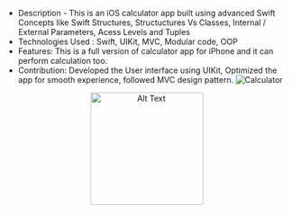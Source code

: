 * Description - This is an iOS calculator app built using advanced Swift Concepts like Swift Structures, Structuctures Vs Classes, Internal / External Parameters, Acess Levels and Tuples
* Technologies Used : Swift, UIKit, MVC, Modular code, OOP
* Features: This is a full version of calculator app for iPhone and it can perform calculation too.
* Contribution: Developed the User interface using UIKit, Optimized the app for smooth experience, followed MVC design pattern.
![Calculator]()
<p align="center">
  <img src="https://github.com/user-attachments/assets/ed277650-6924-4643-a3c4-87e30be61528" alt="Alt Text" width="200"/>
</p
